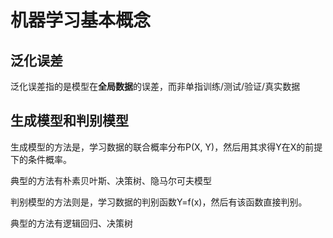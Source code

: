 # 机器学习基本概念

## 泛化误差

泛化误差指的是模型在**全局数据**的误差，而非单指训练/测试/验证/真实数据

## 生成模型和判别模型

生成模型的方法是，学习数据的联合概率分布P(X, Y)，然后用其求得Y在X的前提下的条件概率。

典型的方法有朴素贝叶斯、决策树、隐马尔可夫模型

判别模型的方法则是，学习数据的判别函数Y=f(x)，然后有该函数直接判别。

典型的方法有逻辑回归、决策树

